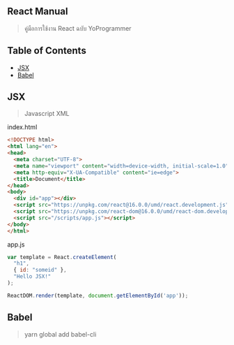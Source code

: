 ## React Manual
> คู่มือการใช้งาน React ฉบับ YoProgrammer

## Table of Contents
- [JSX](#jsx)
- [Babel](#babel)

## JSX
> Javascript XML

index.html
```html
<!DOCTYPE html>
<html lang="en">
<head>
  <meta charset="UTF-8">
  <meta name="viewport" content="width=device-width, initial-scale=1.0">
  <meta http-equiv="X-UA-Compatible" content="ie=edge">
  <title>Document</title>
</head>
<body>
  <div id="app"></div>
  <script src="https://unpkg.com/react@16.0.0/umd/react.development.js"></script>
  <script src="https://unpkg.com/react-dom@16.0.0/umd/react-dom.development.js"></script>
  <script src="/scripts/app.js"></script>
</body>
</html>
```

app.js
```javascript
var template = React.createElement(
  "h1",
  { id: "someid" },
  "Hello JSX!"
);

ReactDOM.render(template, document.getElementById('app'));
```

## Babel
> yarn global add babel-cli